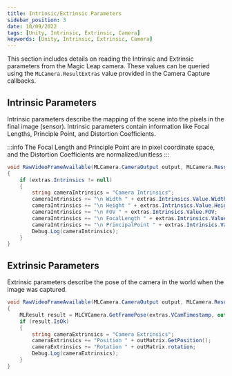 ```yaml
---
title: Intrinsic/Extrinsic Parameters
sidebar_position: 3
date: 10/09/2022
tags: [Unity, Intrinsic, Extrinsic, Camera]
keywords: [Unity, Intrinsic, Extrinsic, Camera]
---
```



This section includes details on reading the Intrinsic and Extrinsic parameters from the Magic Leap camera. These values can be queried using the `MLCamera.ResultExtras` value provided in the Camera Capture callbacks.

## Intrinsic Parameters

Intrinsic parameters describe the mapping of the scene into the pixels in the final image (sensor). Intrinsic parameters contain information like Focal Lengths, Principle Point, and Distortion Coefficients.

:::info
The Focal Length and Principle Point are in pixel coordinate space, and the Distortion Coefficients are normalized/unitless
:::

```csharp
void RawVideoFrameAvailable(MLCamera.CameraOutput output, MLCamera.ResultExtras extras)
{
    if (extras.Intrinsics != null)
    {
        string cameraIntrinsics = "Camera Intrinsics";
        cameraIntrinsics += "\n Width " + extras.Intrinsics.Value.Width;
        cameraIntrinsics += "\n Height " + extras.Intrinsics.Value.Height;
        cameraIntrinsics += "\n FOV " + extras.Intrinsics.Value.FOV;
        cameraIntrinsics += "\n FocalLength " + extras.Intrinsics.Value.FocalLength;
        cameraIntrinsics += "\n PrincipalPoint " + extras.Intrinsics.Value.PrincipalPoint;
        Debug.Log(cameraIntrinsics);
    }
}
```

## Extrinsic Parameters

Extrinsic parameters describe the pose of the camera in the world when the image was captured.

```csharp
void RawVideoFrameAvailable(MLCamera.CameraOutput output, MLCamera.ResultExtras extras)
{
    MLResult result = MLCVCamera.GetFramePose(extras.VCamTimestamp, out Matrix4x4 outMatrix);
    if (result.IsOk)
    {
        string cameraExtrinsics = "Camera Extrinsics";
        cameraExtrinsics += "Position " + outMatrix.GetPosition();
        cameraExtrinsics += "Rotation " + outMatrix.rotation;
        Debug.Log(cameraExtrinsics);
    }
}
```
